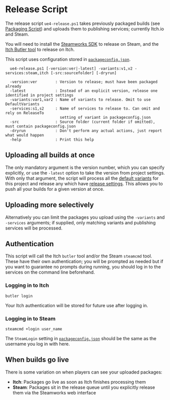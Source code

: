 # Release Script

The release script `ue4-release.ps1` takes previously packaged builds (see
[Packaging Script](./Package.md)) and uploads them to publishing services; 
currently Itch.io and Steam.

You will need to install the [Steamworks SDK](https://partner.steamgames.com/doc/sdk)
to release on Steam, and the [Itch Butler tool](https://itch.io/docs/butler/) to
release on Itch.

This script uses configuration stored in [`packageconfig.json`](./PackageConfig.md).

```
  ue4-release.ps1 [-version:ver|-latest] -variants:v1,v2 -services:steam,itch [-src:sourcefolder] [-dryrun]

  -version:ver        : Version to release; must have been packaged already
  -latest             : Instead of an explicit version, release one identified in project settings  
  -variants:var1,var2 : Name of variants to release. Omit to use DefaultVariants
  -services:s1,s2     : Name of services to release to. Can omit and rely on ReleaseTo
                        setting of variant in packageconfig.json
  -src                : Source folder (current folder if omitted), must contain packageconfig.json
  -dryrun             : Don't perform any actual actions, just report what would happen
  -help               : Print this help
```


## Uploading all builds at once

The only mandatory argument is the version number, which you can specify explicitly, 
or use the `-latest` option to take the version from project settings. With only that argument, 
the script will process all the [default variants](./PackageConfig.md#defaultvariants)
for this project and release any which have [release settings](./PackageConfig.md#defaultvariants).
This allows you to push all your builds for a given version at once.

## Uploading more selectively

Alternatively you can limit the packages you upload using the `-variants` and
`-services` arguments; if supplied, only matching variants and publishing services
will be processed.

## Authentication

This script will call the Itch `butler` tool and/or the Steam `steamcmd` tool. 
These have their own authentication; you will be prompted as needed but if you
want to guarantee no prompts during running, you should log in to the services
on the command line beforehand.

### Logging in to Itch

```
butler login
```

Your Itch authentication will be stored for future use after logging in.

### Logging in to Steam

```
steamcmd +login user_name
```

The `SteamLogin` setting in [`packageconfig.json`](./PackageConfig.md)
should be the same as the username you log in with here.

## When builds go live

There is some variation on when players can see your uploaded packages:

* **Itch**: Packages go live as soon as Itch finishes processing them
* **Steam**: Packages sit in the release queue until you explicitly release them
  via the Steamworks web interface
